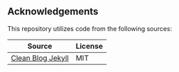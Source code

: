 Acknowledgements
----------------

This repository utilizes code from the following sources:

| Source                                                       | License |
| ------------------------------------------------------------ | ------- |
| [Clean Blog Jekyll](https://startbootstrap.com/theme/clean-blog-jekyll) | MIT     |


